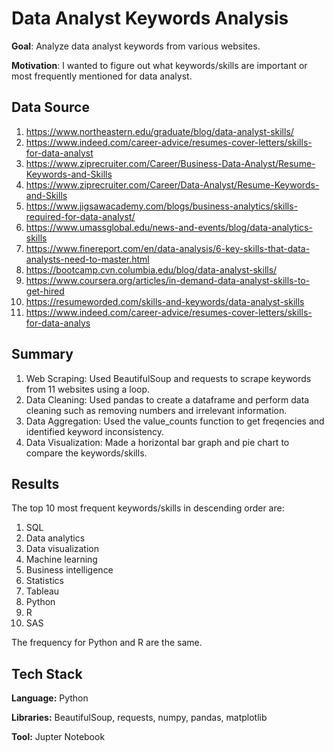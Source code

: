 # Data Analyst Keywords Analysis

**Goal**: Analyze data analyst keywords from various websites.

**Motivation**: I wanted to figure out what keywords/skills are important or most frequently mentioned for data analyst.

##  Data Source

1. https://www.northeastern.edu/graduate/blog/data-analyst-skills/
2. https://www.indeed.com/career-advice/resumes-cover-letters/skills-for-data-analyst
3. https://www.ziprecruiter.com/Career/Business-Data-Analyst/Resume-Keywords-and-Skills
4. https://www.ziprecruiter.com/Career/Data-Analyst/Resume-Keywords-and-Skills
5. https://www.jigsawacademy.com/blogs/business-analytics/skills-required-for-data-analyst/
6. https://www.umassglobal.edu/news-and-events/blog/data-analytics-skills
7. https://www.finereport.com/en/data-analysis/6-key-skills-that-data-analysts-need-to-master.html
8. https://bootcamp.cvn.columbia.edu/blog/data-analyst-skills/
9. https://www.coursera.org/articles/in-demand-data-analyst-skills-to-get-hired
10. https://resumeworded.com/skills-and-keywords/data-analyst-skills
11. https://www.indeed.com/career-advice/resumes-cover-letters/skills-for-data-analys

##  Summary

1. Web Scraping: Used BeautifulSoup and requests to scrape keywords from 11 websites using a loop.
2. Data Cleaning: Used pandas to create a dataframe and perform data cleaning such as removing numbers and irrelevant information.
3. Data Aggregation: Used the value_counts function to get freqencies and identified keyword inconsistency.
4. Data Visualization: Made a horizontal bar graph and pie chart to compare the keywords/skills.

##  Results

The top 10 most frequent keywords/skills in descending order are:
1. SQL
2. Data analytics
3. Data visualization
4. Machine learning
5. Business intelligence
6. Statistics
7. Tableau
8. Python
9. R
10. SAS

The frequency for Python and R are the same.

## Tech Stack

**Language:** Python

**Libraries:** BeautifulSoup, requests, numpy, pandas, matplotlib

**Tool:** Jupter Notebook

